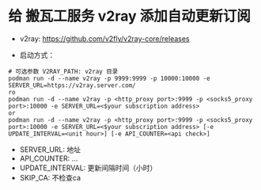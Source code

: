 # 给 搬瓦工服务 v2ray 添加自动更新订阅

- v2ray: https://github.com/v2fly/v2ray-core/releases

- 启动方式：

```shell
# 可选参数 V2RAY_PATH: v2ray 目录
podman run -d --name v2ray -p 9999:9999 -p 10000:10000 -e SERVER_URL=https://v2ray.server.com/
ro
podman run -d --name v2ray -p <http_proxy port>:9999 -p <socks5_proxy port>:10000 -e SERVER_URL=<$your subscription address>
or
podman run -d --name v2ray -p <http_proxy port>:9999 -p <socks5_proxy port>:10000 -e SERVER_URL=<$your subscription address> [-e UPDATE_INTERVAL=<unit hour>] [-e API_COUNTER=<api check>]
```

- SERVER_URL: 地址
- API_COUNTER: ...
- UPDATE_INTERVAL: 更新间隔时间（小时）
- SKIP_CA: 不检查ca
